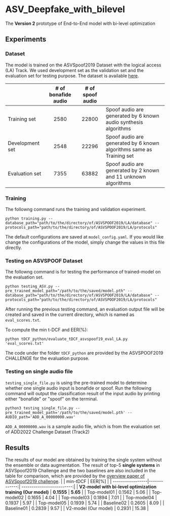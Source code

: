 # ASV_Deepfake_with_bilevel
The **Version 2** prototype of End-to-End model with bi-level optimization

## Experiments
### Dataset
The model is trained on the ASVSpoof2019 Dataset with the logical access (LA) Track. We used development set as the validation set and the evaluation set for testing purpose. The dataset is available [here](https://datashare.ed.ac.uk/handle/10283/3336).

|        | # of bonafide audio      |    # of spoof audio   |              |
| --------------------------- |:-------------:| :-------------------------:|---- |
| Training set   |      2580      |           22800         | Spoof audio are generated by 6 known audio synthesis algorithms
| Development set  |     2548   |          22296         |Spoof audio are generated by 6 known algorithms same as Training set
| Evaluation set  |     7355   |          63882        |Spoof audio are generated by 2 known and 11 unknown algorithms


### Training
The followng command runs the training and validation experiment.
```
python training.py --database_path="path/to/the/directory/of/ASVSPOOF2019/LA/database" --protocols_path="path/to/the/directory/of/ASVSPOOF2019/LA/protocols"
```

The default configurations are saved at `model_config.yaml`. If you would like change the configurations of the model, simply change the values in this file directly.

### Testing on ASVSPOOF Dataset
The followng command is for testing the performance of trained-model on the evaluation set.
```
python testing_ASV.py --pre_trained_model_path="/path/to/the/saved/model.pth" --database_path="path/to/the/directory/of/ASVSPOOF2019/LA/database" --protocols_path="path/to/the/directory/of/ASVSPOOF2019/LA/protocols"
```

After running the previous testing command, an evaluation output file will be created and saved in the current directory, which is named as `eval_scores.txt`. 

To compute the min t-DCF and EER(%):
```
python tDCF_python/evaluate_tDCF_asvspoof19_eval_LA.py 'eval_scores.txt'
```
The code under the folder `tDCF_python` are provided by the ASVSPOOF2019 CHALLENGE for the evaluation purpose.

### Testing on single audio file
`testing_single_file.py` is using the pre-trained model to determine whether one single audio input is bonafide or spoof. Run the following command will output the classification result of the input audio by printing either "bonafide" or "spoof" on the terminal.
```
python3 testing_single_file.py --pre_trained_model_path='/path/to/the/saved/model.pth' --AUDIO_path='ADD_A_00000000.wav'
```
`ADD_A_00000000.wav` is a sample audio file, which is from the evaluation set of ADD2022 Challenge Dataset (Track2)

## Results
The results of our model are obtained by training the single system without the ensemble or data augmentation. The result of top-5 **single systems** in ASVSpoof2019 Challenge and the two baselines are also included in the table for comparison, which are provided by the [overview paper of ASVSpoof2019 challenge](https://arxiv.org/pdf/2102.05889.pdf).
|                   |    min-tDCF      |          EER[%]        |
| -----------------|-------------:| -------------------------:|
| **V2-model with bi-level optimization training (Our model)**  |   **0.1555**   |   **5.65**       |
| Top-model01  |      0.1562       |           5.06          |
| Top-model02  |      0.1655       |           4.04          |
| Top-model03  |      0.1894       |           7.01          |
| Top-model04  |      0.1937       |           5.97          |
| Top-model05  |      0.1939       |           5.74          |
| Baseline02  |      0.2605       |           8.09          |
| Baseline01  |      0.2839       |           9.57          |
| V2-model (Our model)  |      0.2931       |           15.38          |

